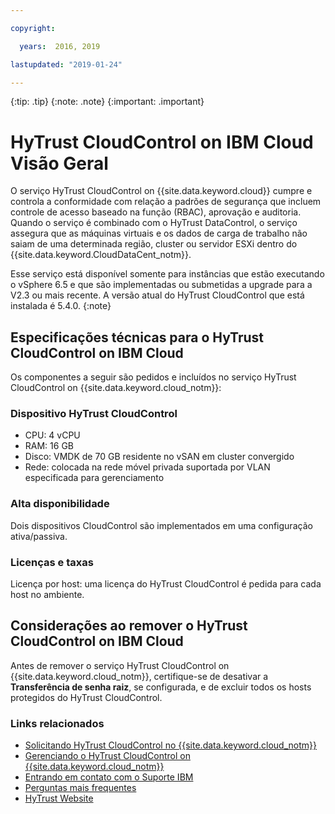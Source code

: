 ```yaml
---

copyright:

  years:  2016, 2019

lastupdated: "2019-01-24"

---
```


{:tip: .tip}
{:note: .note}
{:important: .important}

# HyTrust CloudControl on IBM Cloud Visão Geral

O serviço HyTrust CloudControl on {{site.data.keyword.cloud}} cumpre e controla a conformidade com relação a padrões de segurança que incluem controle de acesso baseado na função (RBAC), aprovação e auditoria. Quando o serviço é combinado com o HyTrust DataControl, o serviço assegura que as máquinas virtuais e os dados de carga de trabalho não saiam de uma determinada região, cluster ou servidor ESXi dentro do {{site.data.keyword.CloudDataCent_notm}}.

Esse serviço está disponível somente para instâncias que estão executando o vSphere 6.5 e que são implementadas ou submetidas a upgrade para a V2.3 ou mais recente. A versão atual do HyTrust CloudControl que está instalada é 5.4.0.
{:note}

## Especificações técnicas para o HyTrust CloudControl on IBM Cloud

Os componentes a seguir são pedidos e incluídos no serviço HyTrust CloudControl on {{site.data.keyword.cloud_notm}}:

### Dispositivo HyTrust CloudControl

* CPU: 4 vCPU
* RAM: 16 GB
* Disco: VMDK de 70 GB residente no vSAN em cluster convergido
* Rede: colocada na rede móvel privada suportada por VLAN especificada para gerenciamento

### Alta disponibilidade

Dois dispositivos CloudControl são implementados em uma configuração ativa/passiva.

### Licenças e taxas

Licença por host: uma licença do HyTrust CloudControl é pedida para cada host no ambiente.

## Considerações ao remover o HyTrust CloudControl on IBM Cloud

Antes de remover o serviço HyTrust CloudControl on {{site.data.keyword.cloud_notm}}, certifique-se de
desativar a **Transferência de senha raiz**, se configurada, e de excluir todos os hosts protegidos do
HyTrust CloudControl.

### Links relacionados

* [Solicitando HyTrust CloudControl no {{site.data.keyword.cloud_notm}}](/docs/services/vmwaresolutions/services/htcc_ordering.html)
* [Gerenciando o HyTrust CloudControl on {{site.data.keyword.cloud_notm}}](/docs/services/vmwaresolutions/services/managinghtcc.html)
* [Entrando em contato com o Suporte IBM](/docs/services/vmwaresolutions/vmonic/trbl_support.html)
* [Perguntas mais frequentes](/docs/services/vmwaresolutions/vmonic/faq.html)
* [HyTrust Website](https://www.hytrust.com/)
